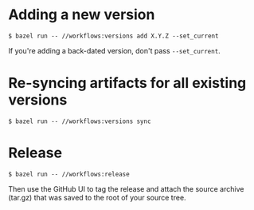 <!-- SPDX-License-Identifier: MIT -->

# Adding a new version

```console
$ bazel run -- //workflows:versions add X.Y.Z --set_current
```

If you're adding a back-dated version, don't pass `--set_current`.

# Re-syncing artifacts for all existing versions

```console
$ bazel run -- //workflows:versions sync
```

# Release

```console
$ bazel run -- //workflows:release
```

Then use the GitHub UI to tag the release and attach the source archive (tar.gz)
that was saved to the root of your source tree.
